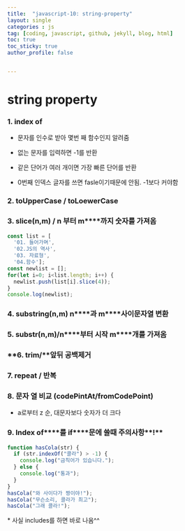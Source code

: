 ```yaml
---
title:  "javascript-10: string-property"
layout: single
categories : js
tag: [coding, javascript, github, jekyll, blog, html]
toc: true
toc_sticky: true
author_profile: false


---
```


# string property



### 1. index of

- 문자를 인수로 받아 몇번 째 함수인지 알려줌

- 없는 문자를 입력하면 -1를 반환

- 같은 단어가 여러 개이면 가장 빠른 단어를 반환

- 0번째 인덱스 글자를 쓰면 fasle이기때문에 안됨. -1보다 커야함

  



### 2. to**UpperCase / toLoewerCase** 







###  **3. slice(n,m) / n** **부터** **m****까지** **숫자를** **가져옴**

```js
const list = [
  '01. 들어가며',
  '02.JS의 역사',
  '03. 자료형',
  '04.함수'];
const newlist = [];
for(let i=0; i<list.length; i++) {
  newlist.push(list[i].slice(4));
}
console.log(newlist);
```







### **4. substring(n,m) n****과** **m****사이문자열** **변환**



### **5. substr(n,m)/n****부터** **시작** **m****개를** **가져옴**



### **6. trim/****앞뒤** **공백제거**



### **7. repeat /** **반복**



### **8.** **문자** **열** **비교** **(codePintAt/fromCodePoint)**

- a로부터 z 순, 대문자보다 숫자가 더 크다















### **9. Index of****를** **if****문에** **쓸때** **주의사항****!**



```js	
function hasCola(str) {
  if (str.indexOf("콜라") > -1) {
    console.log("금칙어가 있습니다.");
  } else {
    console.log("통과");
  }
}
hasCola("와 사이다가 짱이야!");
hasCola("무슨소리, 콜라가 최고");
hasCola("그래 콜라!");
```







\* 사실 includes를 하면 바로 나옴^^

